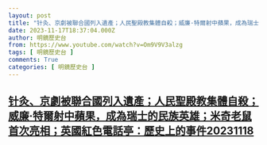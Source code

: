 ```yaml
---
layout: post
title: "针灸、京劇被聯合國列入遺產；人民聖殿教集體自殺；威廉·特爾射中蘋果，成為瑞士的民族英雄；米奇老鼠首次亮相；英國紅色電話亭：歷史上的事件20231118"
date: 2023-11-17T18:37:04.000Z
author: 明鏡歷史台
from: https://www.youtube.com/watch?v=Om9V9V3alzg
tags: [ 明鏡歷史台 ]
comments: True
categories: [ 明鏡歷史台 ]
---
```

<!--1700246224000-->
[针灸、京劇被聯合國列入遺產；人民聖殿教集體自殺；威廉·特爾射中蘋果，成為瑞士的民族英雄；米奇老鼠首次亮相；英國紅色電話亭：歷史上的事件20231118](https://www.youtube.com/watch?v=Om9V9V3alzg)
------

<div>

</div>

